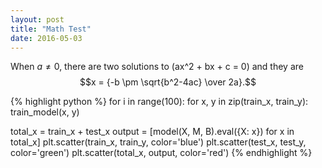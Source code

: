 ```yaml
---
layout: post
title: "Math Test"
date: 2016-05-03
---
```


When $a \ne 0$, there are two solutions to \(ax^2 + bx + c = 0\) and they are
$$x = {-b \pm \sqrt{b^2-4ac} \over 2a}.$$

{% highlight python %}
for i in range(100):
    for x, y in zip(train_x, train_y):
        train_model(x, y)

total_x = train_x + test_x
output = [model(X, M, B).eval({X: x}) for x in total_x]
plt.scatter(train_x, train_y, color='blue')
plt.scatter(test_x, test_y, color='green')
plt.scatter(total_x, output, color='red')
{% endhighlight %}
